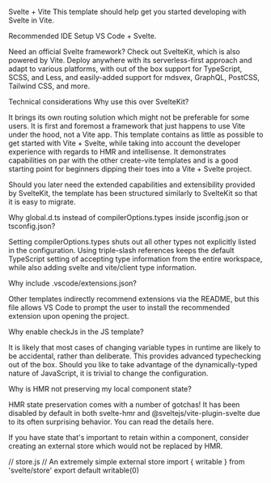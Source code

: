 Svelte + Vite
This template should help get you started developing with Svelte in Vite.

Recommended IDE Setup
VS Code + Svelte.

Need an official Svelte framework?
Check out SvelteKit, which is also powered by Vite. Deploy anywhere with its serverless-first approach and adapt to various platforms, with out of the box support for TypeScript, SCSS, and Less, and easily-added support for mdsvex, GraphQL, PostCSS, Tailwind CSS, and more.

Technical considerations
Why use this over SvelteKit?

It brings its own routing solution which might not be preferable for some users.
It is first and foremost a framework that just happens to use Vite under the hood, not a Vite app.
This template contains as little as possible to get started with Vite + Svelte, while taking into account the developer experience with regards to HMR and intellisense. It demonstrates capabilities on par with the other create-vite templates and is a good starting point for beginners dipping their toes into a Vite + Svelte project.

Should you later need the extended capabilities and extensibility provided by SvelteKit, the template has been structured similarly to SvelteKit so that it is easy to migrate.

Why global.d.ts instead of compilerOptions.types inside jsconfig.json or tsconfig.json?

Setting compilerOptions.types shuts out all other types not explicitly listed in the configuration. Using triple-slash references keeps the default TypeScript setting of accepting type information from the entire workspace, while also adding svelte and vite/client type information.

Why include .vscode/extensions.json?

Other templates indirectly recommend extensions via the README, but this file allows VS Code to prompt the user to install the recommended extension upon opening the project.

Why enable checkJs in the JS template?

It is likely that most cases of changing variable types in runtime are likely to be accidental, rather than deliberate. This provides advanced typechecking out of the box. Should you like to take advantage of the dynamically-typed nature of JavaScript, it is trivial to change the configuration.

Why is HMR not preserving my local component state?

HMR state preservation comes with a number of gotchas! It has been disabled by default in both svelte-hmr and @sveltejs/vite-plugin-svelte due to its often surprising behavior. You can read the details here.

If you have state that's important to retain within a component, consider creating an external store which would not be replaced by HMR.

// store.js
// An extremely simple external store
import { writable } from 'svelte/store'
export default writable(0)